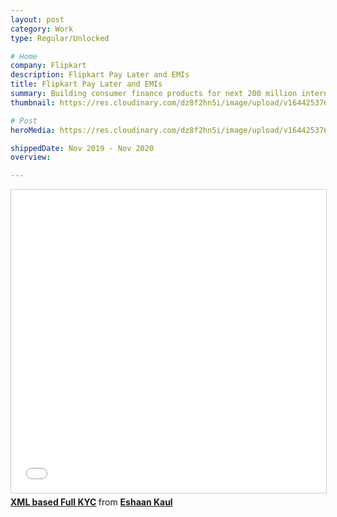 ```yaml
---
layout: post
category: Work
type: Regular/Unlocked

# Home
company: Flipkart
description: Flipkart Pay Later and EMIs
title: Flipkart Pay Later and EMIs
summary: Building consumer finance products for next 200 million internet users.
thumbnail: https://res.cloudinary.com/dz8f2hn5i/image/upload/v1644253766/PL-Thum_wxnmor.png

# Post
heroMedia: https://res.cloudinary.com/dz8f2hn5i/image/upload/v1644253767/PL-Wide_npumzc.png

shippedDate: Nov 2019 - Nov 2020
overview:

---
```



<div class="post-embed">
<iframe src="//www.slideshare.net/slideshow/embed_code/key/cbAVNIjsTpmCIo" width="595" height="485" frameborder="0" marginwidth="0" marginheight="0" scrolling="no" style="border:1px solid #CCC; border-width:1px; margin-bottom:5px; max-width: 100%;" allowfullscreen> </iframe> <div style="margin-bottom:5px"> <strong> <a href="//www.slideshare.net/eshaankaul29/xml-based-full-kyc" title="XML based Full KYC" target="_blank">XML based Full KYC</a> </strong> from <strong><a href="//www.slideshare.net/eshaankaul29" target="_blank">Eshaan Kaul</a></strong> </div></div>
